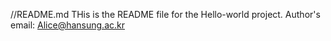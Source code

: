 
//README.md
THis is the README file for the Hello-world project.
Author's email: Alice@hansung.ac.kr
